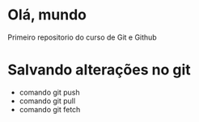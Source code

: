 # Olá, mundo
 Primeiro repositorio do curso de Git e Github
# Salvando alterações no git
 * comando git push
 * comando git pull
 * comando git fetch
 
